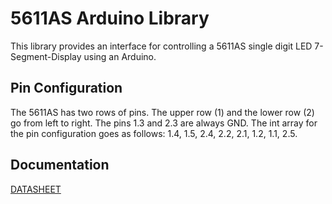 # 5611AS Arduino Library

This library provides an interface for controlling a 5611AS single digit LED 7-Segment-Display using an Arduino.

## Pin Configuration

The 5611AS has two rows of pins. The upper row (1) and the lower row (2) go from left to right. The pins 1.3 and 2.3 are always GND. The int array for the pin configuration goes as follows: 1.4, 1.5, 2.4, 2.2, 2.1, 1.2, 1.1, 2.5.

## Documentation

[DATASHEET](https://www.sparkfun.com/datasheets/Components/General/5611AS.pdf)